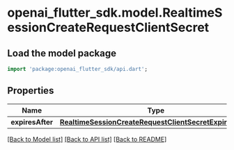 # openai_flutter_sdk.model.RealtimeSessionCreateRequestClientSecret

## Load the model package
```dart
import 'package:openai_flutter_sdk/api.dart';
```

## Properties
Name | Type | Description | Notes
------------ | ------------- | ------------- | -------------
**expiresAfter** | [**RealtimeSessionCreateRequestClientSecretExpiresAfter**](RealtimeSessionCreateRequestClientSecretExpiresAfter.md) |  | [optional] 

[[Back to Model list]](../README.md#documentation-for-models) [[Back to API list]](../README.md#documentation-for-api-endpoints) [[Back to README]](../README.md)


